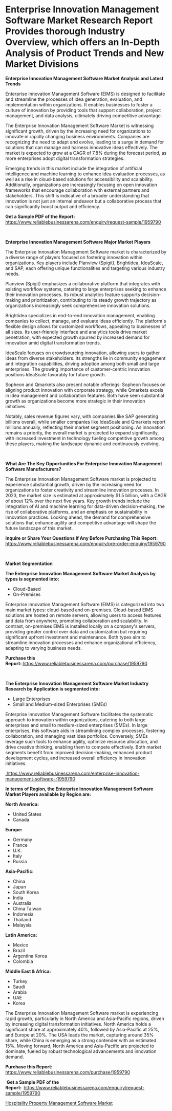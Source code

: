 <p><h1>Enterprise Innovation Management Software Market Research Report Provides thorough Industry Overview, which offers an In-Depth Analysis of Product Trends and New Market Divisions</h1></p><p><strong>Enterprise Innovation Management Software Market Analysis and Latest Trends</strong></p>
<p><p>Enterprise Innovation Management Software (EIMS) is designed to facilitate and streamline the processes of idea generation, evaluation, and implementation within organizations. It enables businesses to foster a culture of innovation by providing tools that support collaboration, project management, and data analysis, ultimately driving competitive advantage.</p><p>The Enterprise Innovation Management Software Market is witnessing significant growth, driven by the increasing need for organizations to innovate in rapidly changing business environments. Companies are recognizing the need to adapt and evolve, leading to a surge in demand for solutions that can manage and harness innovative ideas effectively. The market is expected to grow at a CAGR of 7.8% during the forecast period, as more enterprises adopt digital transformation strategies.</p><p>Emerging trends in this market include the integration of artificial intelligence and machine learning to enhance idea evaluation processes, as well as a rise in cloud-based solutions for accessibility and scalability. Additionally, organizations are increasingly focusing on open innovation frameworks that encourage collaboration with external partners and stakeholders. This shift is indicative of a broader understanding that innovation is not just an internal endeavor but a collaborative process that can significantly boost output and efficiency.</p></p>
<p><strong>Get a Sample PDF of the Report:&nbsp;</strong> <a href="https://www.reliablebusinessarena.com/enquiry/request-sample/1959790?utm_campaign=3321&utm_medium=2&utm_source=Github&utm_content=ia&utm_term=09032025&utm_id=enterprise-innovation-management-software">https://www.reliablebusinessarena.com/enquiry/request-sample/1959790</a></p>
<p>&nbsp;</p>
<p><strong>Enterprise Innovation Management Software Major Market Players</strong></p>
<p><p>The Enterprise Innovation Management Software market is characterized by a diverse range of players focused on fostering innovation within organizations. Key players include Planview (Spigit), Brightidea, IdeaScale, and SAP, each offering unique functionalities and targeting various industry needs.</p><p>Planview (Spigit) emphasizes a collaborative platform that integrates with existing workflow systems, catering to large enterprises seeking to enhance their innovation processes. Its robust analytics feature supports decision-making and prioritization, contributing to its steady growth trajectory as organizations increasingly seek comprehensive innovation solutions.</p><p>Brightidea specializes in end-to-end innovation management, enabling companies to collect, manage, and evaluate ideas efficiently. The platform's flexible design allows for customized workflows, appealing to businesses of all sizes. Its user-friendly interface and analytics tools drive market penetration, with expected growth spurred by increased demand for innovation amid digital transformation trends.</p><p>IdeaScale focuses on crowdsourcing innovation, allowing users to gather ideas from diverse stakeholders. Its strengths lie in community engagement and integration capabilities, driving adoption among both small and large enterprises. The growing importance of customer-centric innovation positions IdeaScale favorably for future growth.</p><p>Sopheon and Qmarkets also present notable offerings: Sopheon focuses on aligning product innovation with corporate strategy, while Qmarkets excels in idea management and collaboration features. Both have seen substantial growth as organizations become more strategic in their innovation initiatives.</p><p>Notably, sales revenue figures vary, with companies like SAP generating billions overall, while smaller companies like IdeaScale and Qmarkets report millions annually, reflecting their market segment positioning. As innovation remains a priority, the overall market is projected to expand significantly, with increased investment in technology fueling competitive growth among these players, making the landscape dynamic and continuously evolving.</p></p>
<p>&nbsp;</p>
<p><strong>What Are The Key Opportunities For Enterprise Innovation Management Software Manufacturers?</strong></p>
<p><p>The Enterprise Innovation Management Software market is projected to experience substantial growth, driven by the increasing need for organizations to foster creativity and streamline innovation processes. In 2023, the market size is estimated at approximately $1.5 billion, with a CAGR of about 12% over the next five years. Key growth trends include the integration of AI and machine learning for data-driven decision-making, the rise of collaborative platforms, and an emphasis on sustainability in innovation practices. Looking ahead, the demand for comprehensive solutions that enhance agility and competitive advantage will shape the future landscape of this market.</p></p>
<p><strong>Inquire or Share Your Questions If Any Before Purchasing This Report:</strong> <a href="https://www.reliablebusinessarena.com/enquiry/pre-order-enquiry/1959790?utm_campaign=3321&utm_medium=2&utm_source=Github&utm_content=ia&utm_term=09032025&utm_id=enterprise-innovation-management-software">https://www.reliablebusinessarena.com/enquiry/pre-order-enquiry/1959790</a></p>
<p>&nbsp;</p>
<p><strong>Market Segmentation</strong></p>
<p><strong>The Enterprise Innovation Management Software Market Analysis by types is segmented into:</strong></p>
<p><ul><li>Cloud-Based</li><li>On-Premises</li></ul></p>
<p><p>Enterprise Innovation Management Software (EIMS) is categorized into two main market types: cloud-based and on-premises. Cloud-based EIMS solutions are hosted on remote servers, allowing users to access features and data from anywhere, promoting collaboration and scalability. In contrast, on-premises EIMS is installed locally on a company's servers, providing greater control over data and customization but requiring significant upfront investment and maintenance. Both types aim to streamline innovation processes and enhance organizational efficiency, adapting to varying business needs.</p></p>
<p><strong>Purchase this Report:&nbsp;</strong><a href="https://www.reliablebusinessarena.com/purchase/1959790?utm_campaign=3321&utm_medium=2&utm_source=Github&utm_content=ia&utm_term=09032025&utm_id=enterprise-innovation-management-software">https://www.reliablebusinessarena.com/purchase/1959790</a></p>
<p>&nbsp;</p>
<p><strong>The Enterprise Innovation Management Software Market Industry Research by Application is segmented into:</strong></p>
<p><ul><li>Large Enterprises</li><li>Small and Medium-sized Enterprises (SMEs)</li></ul></p>
<p><p>Enterprise Innovation Management Software facilitates the systematic approach to innovation within organizations, catering to both large enterprises and small to medium-sized enterprises (SMEs). In large enterprises, this software aids in streamlining complex processes, fostering collaboration, and managing vast idea portfolios. Conversely, SMEs leverage such tools to enhance agility, optimize resource allocation, and drive creative thinking, enabling them to compete effectively. Both market segments benefit from improved decision-making, enhanced product development cycles, and increased overall efficiency in innovation initiatives.</p></p>
<p><a href="https://www.reliablebusinessarena.com/enterprise-innovation-management-software-r1959790?utm_campaign=3321&utm_medium=2&utm_source=Github&utm_content=ia&utm_term=09032025&utm_id=enterprise-innovation-management-software">&nbsp;https://www.reliablebusinessarena.com/enterprise-innovation-management-software-r1959790</a></p>
<p><strong>In terms of Region, the Enterprise Innovation Management Software Market Players available by Region are:</strong></p>
<p>
    <p> <strong> North America: </strong>
        <ul>
            <li>United States</li>
            <li>Canada</li>
        </ul>
        </p> 
    <p> <strong> Europe: </strong>
        <ul>
            <li>Germany</li>
            <li>France</li>
            <li>U.K.</li>
            <li>Italy</li>
            <li>Russia</li>
        </ul>
        </p> 
    <p> <strong> Asia-Pacific: </strong>
        <ul>
            <li>China</li>
            <li>Japan</li>
            <li>South Korea</li>
            <li>India</li>
            <li>Australia</li>
            <li>China Taiwan</li>
            <li>Indonesia</li>
            <li>Thailand</li>
            <li>Malaysia</li>
        </ul>
        </p> 
    <p> <strong> Latin America: </strong>
        <ul>
            <li>Mexico</li>
            <li>Brazil</li>
            <li>Argentina Korea</li>
            <li>Colombia</li>
        </ul>
        </p> 
    <p> <strong> Middle East & Africa: </strong>
        <ul>
            <li>Turkey</li>
            <li>Saudi</li>
            <li>Arabia</li>
            <li>UAE</li>
            <li>Korea</li>
        </ul>
    </p>
    </p>
<p><p>The Enterprise Innovation Management Software market is experiencing rapid growth, particularly in North America and Asia-Pacific regions, driven by increasing digital transformation initiatives. North America holds a significant share at approximately 40%, followed by Asia-Pacific at 25%, and Europe at 20%. The USA leads the market, capturing around 35% share, while China is emerging as a strong contender with an estimated 15%. Moving forward, North America and Asia-Pacific are projected to dominate, fueled by robust technological advancements and innovation demand.</p></p>
<p><strong>Purchase this Report: </strong><a href="https://www.reliablebusinessarena.com/purchase/1959790?utm_campaign=3321&utm_medium=2&utm_source=Github&utm_content=ia&utm_term=09032025&utm_id=enterprise-innovation-management-software">https://www.reliablebusinessarena.com/purchase/1959790</a></p>
<p>&nbsp;<strong>Get a Sample PDF of the Report:&nbsp;&nbsp;</strong><a href="https://www.reliablebusinessarena.com/enquiry/request-sample/1959790?utm_campaign=3321&utm_medium=2&utm_source=Github&utm_content=ia&utm_term=09032025&utm_id=enterprise-innovation-management-software">https://www.reliablebusinessarena.com/enquiry/request-sample/1959790</a></p>
<p><strong></strong></p>
<p><p><a href="https://github.com/nkbaroga/Market-Research-Report-List-1/blob/main/hospitality-property-management-software-market.md?utm_campaign=3321&utm_medium=2&utm_source=Github&utm_content=ia&utm_term=09032025&utm_id=enterprise-innovation-management-software">Hospitality Property Management Software Market</a></p></p>